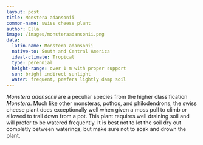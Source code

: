 ```yaml
---
layout: post
title: Monstera adansonii
common-name: swiss cheese plant
author: Ella
image: /images/monsteraadansonii.png
data:
  latin-name: Monstera adansonii
  native-to: South and Central America
  ideal-climate: Tropical
  type: perennial 
  height-range: over 1 m with proper support
  sun: bright indirect sunlight
  water: frequent, prefers lightly damp soil
---
```


*Monstera adansonii* are a peculiar species from the higher classification *Monstera*. Much like other monsteras, pothos, and philodendrons, the swiss cheese plant does exceptionally well when given a moss poll to climb or allowed to trail down from a pot. This plant requires well draining soil and will prefer to be watered frequently. It is best not to let the soil dry out completly between waterings, but make sure not to soak and drown the plant. 